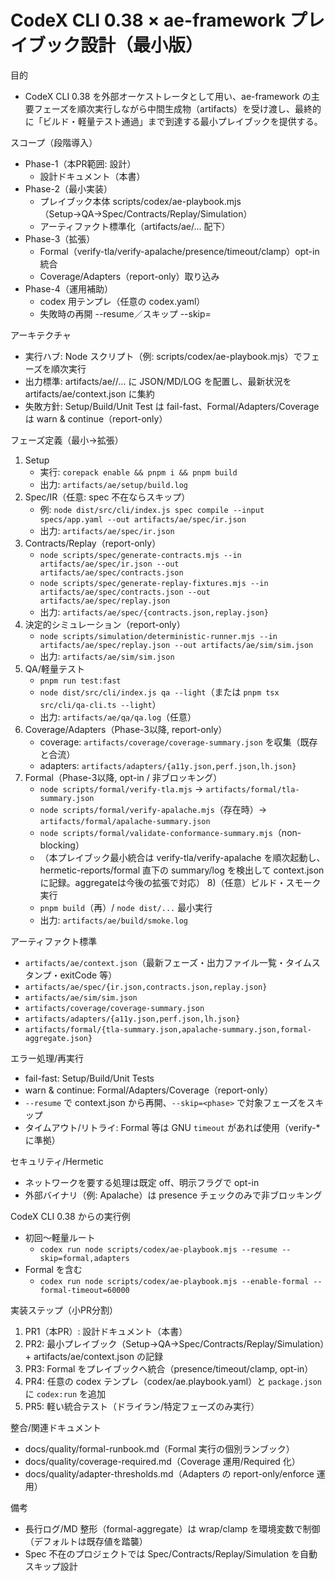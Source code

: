 # CodeX CLI 0.38 × ae-framework プレイブック設計（最小版）

目的
- CodeX CLI 0.38 を外部オーケストレータとして用い、ae-framework の主要フェーズを順次実行しながら中間生成物（artifacts）を受け渡し、最終的に「ビルド・軽量テスト通過」まで到達する最小プレイブックを提供する。

スコープ（段階導入）
- Phase-1（本PR範囲: 設計）
  - 設計ドキュメント（本書）
- Phase-2（最小実装）
  - プレイブック本体 scripts/codex/ae-playbook.mjs（Setup→QA→Spec/Contracts/Replay/Simulation）
  - アーティファクト標準化（artifacts/ae/... 配下）
- Phase-3（拡張）
  - Formal（verify-tla/verify-apalache/presence/timeout/clamp）opt-in 統合
  - Coverage/Adapters（report-only）取り込み
- Phase-4（運用補助）
  - codex 用テンプレ（任意の codex.yaml）
  - 失敗時の再開 --resume／スキップ --skip=<phase>

アーキテクチャ
- 実行ハブ: Node スクリプト（例: scripts/codex/ae-playbook.mjs）でフェーズを順次実行
- 出力標準: artifacts/ae/<phase>/… に JSON/MD/LOG を配置し、最新状況を artifacts/ae/context.json に集約
- 失敗方針: Setup/Build/Unit Test は fail-fast、Formal/Adapters/Coverage は warn & continue（report-only）

フェーズ定義（最小→拡張）
1) Setup
   - 実行: `corepack enable && pnpm i && pnpm build`
   - 出力: `artifacts/ae/setup/build.log`
2) Spec/IR（任意: spec 不在ならスキップ）
   - 例: `node dist/src/cli/index.js spec compile --input specs/app.yaml --out artifacts/ae/spec/ir.json`
   - 出力: `artifacts/ae/spec/ir.json`
3) Contracts/Replay（report-only）
   - `node scripts/spec/generate-contracts.mjs --in artifacts/ae/spec/ir.json --out artifacts/ae/spec/contracts.json`
   - `node scripts/spec/generate-replay-fixtures.mjs --in artifacts/ae/spec/contracts.json --out artifacts/ae/spec/replay.json`
   - 出力: `artifacts/ae/spec/{contracts.json,replay.json}`
4) 決定的シミュレーション（report-only）
   - `node scripts/simulation/deterministic-runner.mjs --in artifacts/ae/spec/replay.json --out artifacts/ae/sim/sim.json`
   - 出力: `artifacts/ae/sim/sim.json`
5) QA/軽量テスト
   - `pnpm run test:fast`
   - `node dist/src/cli/index.js qa --light`（または `pnpm tsx src/cli/qa-cli.ts --light`）
   - 出力: `artifacts/ae/qa/qa.log`（任意）
6) Coverage/Adapters（Phase-3以降, report-only）
   - coverage: `artifacts/coverage/coverage-summary.json` を収集（既存と合流）
   - adapters: `artifacts/adapters/{a11y.json,perf.json,lh.json}`
7) Formal（Phase-3以降, opt-in / 非ブロッキング）
   - `node scripts/formal/verify-tla.mjs` → `artifacts/formal/tla-summary.json`
   - `node scripts/formal/verify-apalache.mjs`（存在時）→ `artifacts/formal/apalache-summary.json`
   - `node scripts/formal/validate-conformance-summary.mjs`（non-blocking）
   - （本プレイブック最小統合は verify-tla/verify-apalache を順次起動し、hermetic-reports/formal 直下の summary/log を検出して context.json に記録。aggregateは今後の拡張で対応）
8)（任意）ビルド・スモーク実行
   - `pnpm build`（再）/ `node dist/...` 最小実行
   - 出力: `artifacts/ae/build/smoke.log`

アーティファクト標準
- `artifacts/ae/context.json`（最新フェーズ・出力ファイル一覧・タイムスタンプ・exitCode 等）
- `artifacts/ae/spec/{ir.json,contracts.json,replay.json}`
- `artifacts/ae/sim/sim.json`
- `artifacts/coverage/coverage-summary.json`
- `artifacts/adapters/{a11y.json,perf.json,lh.json}`
- `artifacts/formal/{tla-summary.json,apalache-summary.json,formal-aggregate.json}`

エラー処理/再実行
- fail-fast: Setup/Build/Unit Tests
- warn & continue: Formal/Adapters/Coverage（report-only）
- `--resume` で context.json から再開、`--skip=<phase>` で対象フェーズをスキップ
- タイムアウト/リトライ: Formal 等は GNU `timeout` があれば使用（verify-* に準拠）

セキュリティ/Hermetic
- ネットワークを要する処理は既定 off、明示フラグで opt-in
- 外部バイナリ（例: Apalache）は presence チェックのみで非ブロッキング

CodeX CLI 0.38 からの実行例
- 初回〜軽量ルート
  - `codex run node scripts/codex/ae-playbook.mjs --resume --skip=formal,adapters`
- Formal を含む
  - `codex run node scripts/codex/ae-playbook.mjs --enable-formal --formal-timeout=60000`

実装ステップ（小PR分割）
1) PR1（本PR）: 設計ドキュメント（本書）
2) PR2: 最小プレイブック（Setup→QA→Spec/Contracts/Replay/Simulation）+ artifacts/ae/context.json の記録
3) PR3: Formal をプレイブックへ統合（presence/timeout/clamp, opt-in）
4) PR4: 任意の codex テンプレ（codex/ae.playbook.yaml）と `package.json` に `codex:run` を追加
5) PR5: 軽い統合テスト（ドライラン/特定フェーズのみ実行）

整合/関連ドキュメント
- docs/quality/formal-runbook.md（Formal 実行の個別ランブック）
- docs/quality/coverage-required.md（Coverage 運用/Required 化）
- docs/quality/adapter-thresholds.md（Adapters の report-only/enforce 運用）

備考
- 長行ログ/MD 整形（formal-aggregate）は wrap/clamp を環境変数で制御（デフォルトは既存値を踏襲）
- Spec 不在のプロジェクトでは Spec/Contracts/Replay/Simulation を自動スキップ設計
